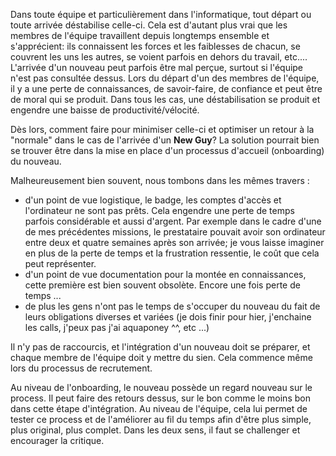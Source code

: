 Dans toute équipe et particulièrement dans l'informatique, tout départ ou toute arrivée déstabilise celle-ci.
Cela est d'autant plus vrai que les membres de l'équipe travaillent depuis longtemps ensemble et s'apprécient:
ils connaissent les forces et les faiblesses de chacun, se couvrent les uns les autres, se voient parfois en dehors du
travail, etc....
L'arrivée d'un nouveau peut parfois être mal perçue, surtout si l'équipe n'est pas consultée dessus.
Lors du départ d'un des membres de l'équipe, il y a une perte de connaissances, de savoir-faire, de confiance et peut
être de moral qui se produit.
Dans tous les cas, une déstabilisation se produit et engendre une baisse de productivité/vélocité.

Dès lors, comment faire pour minimiser celle-ci et optimiser un retour à la "normale" dans le cas de l'arrivée d'un
**New Guy**?
La solution pourrait bien se trouver être dans la mise en place d'un processus d'accueil (onboarding) du nouveau.

Malheureusement bien souvent, nous tombons dans les mêmes travers :
- d'un point de vue logistique, le badge, les comptes d'accès et l'ordinateur ne sont pas prêts. Cela engendre
une perte de temps parfois considérable et aussi d'argent. Par exemple dans le cadre d'une de mes précédentes missions,
le prestataire pouvait avoir son ordinateur entre deux et quatre semaines après son arrivée; je vous laisse imaginer en
plus de la perte de temps et la frustration ressentie, le coût que cela peut représenter.
- d'un point de vue documentation pour la montée en connaissances, cette première est bien souvent obsolète. Encore une
fois perte de temps ...
- de plus les gens n'ont pas le temps de s'occuper du nouveau du fait de leurs obligations diverses et variées
(je dois finir pour hier, j'enchaine les calls, j'peux pas j'ai aquaponey ^^, etc ...)

Il n'y pas de raccourcis, et l'intégration d'un nouveau doit se préparer, et chaque membre de l'équipe doit y mettre du
sien. Cela commence même lors du processus de recrutement.

Au niveau de l'onboarding, le nouveau possède un regard nouveau sur le process. Il peut faire des retours dessus, sur le
bon comme le moins bon dans cette étape d'intégration.
Au niveau de l'équipe, cela lui permet de tester ce process et de l'améliorer au fil du temps afin d'être plus simple,
plus original, plus complet.
Dans les deux sens, il faut se challenger et encourager la critique.



